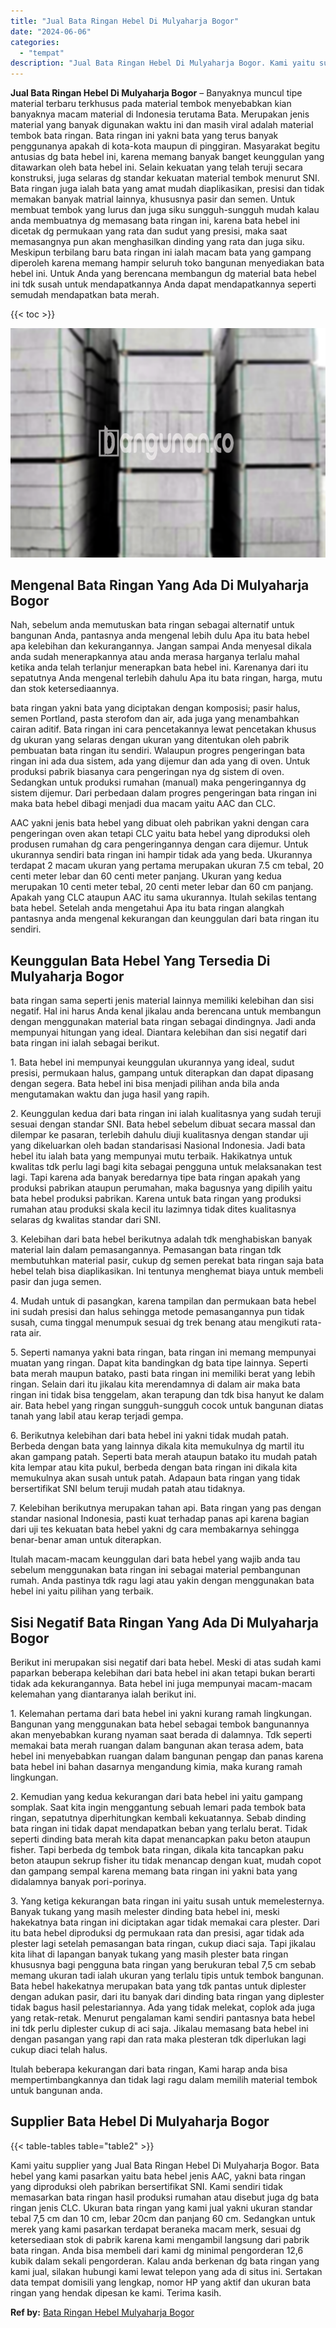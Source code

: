 ```yaml
---
title: "Jual Bata Ringan Hebel Di Mulyaharja Bogor"
date: "2024-06-06"
categories: 
  - "tempat"
description: "Jual Bata Ringan Hebel Di Mulyaharja Bogor. Kami yaitu supplier yang Jual Bata Ringan Hebel Di Mulyaharja Bogor. Bata hebel yang kami pasarkan yaitu bata heb..."
---
```


**Jual Bata Ringan Hebel Di Mulyaharja Bogor** – Banyaknya muncul tipe material terbaru terkhusus pada material tembok menyebabkan kian banyaknya macam material di Indonesia terutama Bata. Merupakan jenis material yang banyak digunakan waktu ini dan masih viral adalah material tembok bata ringan. Bata ringan ini yakni bata yang terus banyak penggunanya apakah di kota-kota maupun di pinggiran. Masyarakat begitu antusias dg bata hebel ini, karena memang banyak banget keunggulan yang ditawarkan oleh bata hebel ini. Selain kekuatan yang telah teruji secara konstruksi, juga selaras dg standar kekuatan material tembok menurut SNI. Bata ringan juga ialah bata yang amat mudah diaplikasikan, presisi dan tidak memakan banyak matrial lainnya, khususnya pasir dan semen. Untuk membuat tembok yang lurus dan juga siku sungguh-sungguh mudah kalau anda membuatnya dg memasang bata ringan ini, karena bata hebel ini dicetak dg permukaan yang rata dan sudut yang presisi, maka saat memasangnya pun akan menghasilkan dinding yang rata dan juga siku. Meskipun terbilang baru bata ringan ini ialah macam bata yang gampang diperoleh karena memang hampir seluruh toko bangunan menyediakan bata hebel ini. Untuk Anda yang berencana membangun dg material bata hebel ini tdk susah untuk mendapatkannya Anda dapat mendapatkannya seperti semudah mendapatkan bata merah.

{{< toc >}}

![Jual Bata Ringan Hebel Di Mulyaharja Bogor](/images/jual-hebel-murah-23.png)

## Mengenal Bata Ringan Yang Ada Di Mulyaharja Bogor

Nah, sebelum anda memutuskan bata ringan sebagai alternatif untuk bangunan Anda, pantasnya anda mengenal lebih dulu Apa itu bata hebel apa kelebihan dan kekurangannya. Jangan sampai Anda menyesal dikala anda sudah menerapkannya atau anda merasa harganya terlalu mahal ketika anda telah terlanjur menerapkan bata hebel ini. Karenanya dari itu sepatutnya Anda mengenal terlebih dahulu Apa itu bata ringan, harga, mutu dan stok ketersediaannya.

bata ringan yakni bata yang diciptakan dengan komposisi; pasir halus, semen Portland, pasta sterofom dan air, ada juga yang menambahkan cairan aditif. Bata ringan ini cara pencetakannya lewat pencetakan khusus dg ukuran yang selaras dengan ukuran yang ditentukan oleh pabrik pembuatan bata ringan itu sendiri. Walaupun progres pengeringan bata ringan ini ada dua sistem, ada yang dijemur dan ada yang di oven. Untuk produksi pabrik biasanya cara pengeringan nya dg sistem di oven. Sedangkan untuk produksi rumahan (manual) maka pengeringannya dg sistem dijemur. Dari perbedaan dalam progres pengeringan bata ringan ini maka bata hebel dibagi menjadi dua macam yaitu AAC dan CLC.

AAC yakni jenis bata hebel yang dibuat oleh pabrikan yakni dengan cara pengeringan oven akan tetapi CLC yaitu bata hebel yang diproduksi oleh produsen rumahan dg cara pengeringannya dengan cara dijemur. Untuk ukurannya sendiri bata ringan ini hampir tidak ada yang beda. Ukurannya terdapat 2 macam ukuran yang pertama merupakan ukuran 7.5 cm tebal, 20 centi meter lebar dan 60 centi meter panjang. Ukuran yang kedua merupakan 10 centi meter tebal, 20 centi meter lebar dan 60 cm panjang. Apakah yang CLC ataupun AAC itu sama ukurannya. Itulah sekilas tentang bata hebel. Setelah anda mengetahui Apa itu bata ringan alangkah pantasnya anda mengenal kekurangan dan keunggulan dari bata ringan itu sendiri.

## Keunggulan Bata Hebel Yang Tersedia Di Mulyaharja Bogor

bata ringan sama seperti jenis material lainnya memiliki kelebihan dan sisi negatif. Hal ini harus Anda kenal jikalau anda berencana untuk membangun dengan menggunakan material bata ringan sebagai dindingnya. Jadi anda mempunyai hitungan yang ideal. Diantara kelebihan dan sisi negatif dari bata ringan ini ialah sebagai berikut.

1\. Bata hebel ini mempunyai keunggulan ukurannya yang ideal, sudut presisi, permukaan halus, gampang untuk diterapkan dan dapat dipasang dengan segera. Bata hebel ini bisa menjadi pilihan anda bila anda mengutamakan waktu dan juga hasil yang rapih.

2\. Keunggulan kedua dari bata ringan ini ialah kualitasnya yang sudah teruji sesuai dengan standar SNI. Bata hebel sebelum dibuat secara massal dan dilempar ke pasaran, terlebih dahulu diuji kualitasnya dengan standar uji yang dikeluarkan oleh badan standarisasi Nasional Indonesia. Jadi bata hebel itu ialah bata yang mempunyai mutu terbaik. Hakikatnya untuk kwalitas tdk perlu lagi bagi kita sebagai pengguna untuk melaksanakan test lagi. Tapi karena ada banyak beredarnya tipe bata ringan apakah yang produksi pabrikan ataupun perumahan, maka bagusnya yang dipilih yaitu bata hebel produksi pabrikan. Karena untuk bata ringan yang produksi rumahan atau produksi skala kecil itu lazimnya tidak dites kualitasnya selaras dg kwalitas standar dari SNI.

3\. Kelebihan dari bata hebel berikutnya adalah tdk menghabiskan banyak material lain dalam pemasangannya. Pemasangan bata ringan tdk membutuhkan material pasir, cukup dg semen perekat bata ringan saja bata hebel telah bisa diaplikasikan. Ini tentunya menghemat biaya untuk membeli pasir dan juga semen.

4\. Mudah untuk di pasangkan, karena tampilan dan permukaan bata hebel ini sudah presisi dan halus sehingga metode pemasangannya pun tidak susah, cuma tinggal menumpuk sesuai dg trek benang atau mengikuti rata-rata air.

5\. Seperti namanya yakni bata ringan, bata ringan ini memang mempunyai muatan yang ringan. Dapat kita bandingkan dg bata tipe lainnya. Seperti bata merah maupun batako, pasti bata ringan ini memiliki berat yang lebih ringan. Selain dari itu jikalau kita merendamnya di dalam air maka bata ringan ini tidak bisa tenggelam, akan terapung dan tdk bisa hanyut ke dalam air. Bata hebel yang ringan sungguh-sungguh cocok untuk bangunan diatas tanah yang labil atau kerap terjadi gempa.

6\. Berikutnya kelebihan dari bata hebel ini yakni tidak mudah patah. Berbeda dengan bata yang lainnya dikala kita memukulnya dg martil itu akan gampang patah. Seperti bata merah ataupun batako itu mudah patah kita lempar atau kita pukul, berbeda dengan bata ringan ini dikala kita memukulnya akan susah untuk patah. Adapaun bata ringan yang tidak bersertifikat SNI belum teruji mudah patah atau tidaknya.

7\. Kelebihan berikutnya merupakan tahan api. Bata ringan yang pas dengan standar nasional Indonesia, pasti kuat terhadap panas api karena bagian dari uji tes kekuatan bata hebel yakni dg cara membakarnya sehingga benar-benar aman untuk diterapkan.

Itulah macam-macam keunggulan dari bata hebel yang wajib anda tau sebelum menggunakan bata ringan ini sebagai material pembangunan rumah. Anda pastinya tdk ragu lagi atau yakin dengan menggunakan bata hebel ini yaitu pilihan yang terbaik.

## Sisi Negatif Bata Ringan Yang Ada Di Mulyaharja Bogor

Berikut ini merupakan sisi negatif dari bata hebel. Meski di atas sudah kami paparkan beberapa kelebihan dari bata hebel ini akan tetapi bukan berarti tidak ada kekurangannya. Bata hebel ini juga mempunyai macam-macam kelemahan yang diantaranya ialah berikut ini.

1\. Kelemahan pertama dari bata hebel ini yakni kurang ramah lingkungan. Bangunan yang menggunakan bata hebel sebagai tembok bangunannya akan menyebabkan kurang nyaman saat berada di dalamnya. Tdk seperti memakai bata merah ruangan dalam bangunan akan terasa adem, bata hebel ini menyebabkan ruangan dalam bangunan pengap dan panas karena bata hebel ini bahan dasarnya mengandung kimia, maka kurang ramah lingkungan.

2\. Kemudian yang kedua kekurangan dari bata hebel ini yaitu gampang somplak. Saat kita ingin menggantung sebuah lemari pada tembok bata ringan, sepatutnya diperhitungkan kembali kekuatannya. Sebab dinding bata ringan ini tidak dapat mendapatkan beban yang terlalu berat. Tidak seperti dinding bata merah kita dapat menancapkan paku beton ataupun fisher. Tapi berbeda dg tembok bata ringan, dikala kita tancapkan paku beton ataupun sekrup fisher itu tidak menancap dengan kuat, mudah copot dan gampang sempal karena memang bata ringan ini yakni bata yang didalamnya banyak pori-porinya.

3\. Yang ketiga kekurangan bata ringan ini yaitu susah untuk memelesternya. Banyak tukang yang masih melester dinding bata hebel ini, meski hakekatnya bata ringan ini diciptakan agar tidak memakai cara plester. Dari itu bata hebel diproduksi dg permukaan rata dan presisi, agar tidak ada plester lagi setelah pemasangan bata ringan, cukup diaci saja. Tapi jikalau kita lihat di lapangan banyak tukang yang masih plester bata ringan khususnya bagi pengguna bata ringan yang berukuran tebal 7,5 cm sebab memang ukuran tadi ialah ukuran yang terlalu tipis untuk tembok bangunan. Bata hebel hakekatnya merupakan bata yang tdk pantas untuk diplester dengan adukan pasir, dari itu banyak dari dinding bata ringan yang diplester tidak bagus hasil pelestariannya. Ada yang tidak melekat, coplok ada juga yang retak-retak. Menurut pengalaman kami sendiri pantasnya bata hebel ini tdk perlu diplester cukup di aci saja. Jikalau memasang bata hebel ini dengan pasangan yang rapi dan rata maka plesteran tdk diperlukan lagi cukup diaci telah halus.

Itulah beberapa kekurangan dari bata ringan, Kami harap anda bisa mempertimbangkannya dan tidak lagi ragu dalam memilih material tembok untuk bangunan anda.

## Supplier Bata Hebel Di Mulyaharja Bogor

{{< table-tables table="table2" >}}

Kami yaitu supplier yang Jual Bata Ringan Hebel Di Mulyaharja Bogor. Bata hebel yang kami pasarkan yaitu bata hebel jenis AAC, yakni bata ringan yang diproduksi oleh pabrikan bersertifikat SNI. Kami sendiri tidak memasarkan bata ringan hasil produksi rumahan atau disebut juga dg bata ringan jenis CLC. Ukuran bata ringan yang kami jual yakni ukuran standar tebal 7,5 cm dan 10 cm, lebar 20cm dan panjang 60 cm. Sedangkan untuk merek yang kami pasarkan terdapat beraneka macam merk, sesuai dg ketersediaan stok di pabrik karena kami mengambil langsung dari pabrik bata ringan. Anda bisa membeli dari kami dg minimal pengorderan 12,6 kubik dalam sekali pengorderan. Kalau anda berkenan dg bata ringan yang kami jual, silakan hubungi kami lewat telepon yang ada di situs ini. Sertakan data tempat domisili yang lengkap, nomor HP yang aktif dan ukuran bata ringan yang hendak dipesan ke kami. Terima kasih.

**Ref by:** [Bata Ringan Hebel Mulyaharja Bogor](https://id.wikipedia.org/wiki/Bata)
